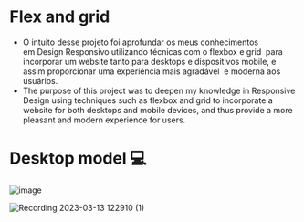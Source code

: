 # Flex and grid
- O intuito desse projeto foi aprofundar os meus conhecimentos em Design Responsivo utilizando técnicas com o flexbox e grid  para incorporar um website tanto para desktops e dispositivos mobile, e assim proporcionar uma experiência mais agradável  e moderna aos usuários.
- The purpose of this project was to deepen my knowledge in Responsive Design using techniques such as flexbox and grid  to incorporate a website for both desktops and mobile devices, and thus provide a more pleasant and modern experience for users.

# Desktop model 💻
![image](https://user-images.githubusercontent.com/56845435/224752419-70516277-b16c-4fce-894b-24352b2fe15d.png)



![Recording 2023-03-13 122910 (1)](https://user-images.githubusercontent.com/56845435/224751020-dc068913-30e4-4164-a805-330514e603dd.gif)
